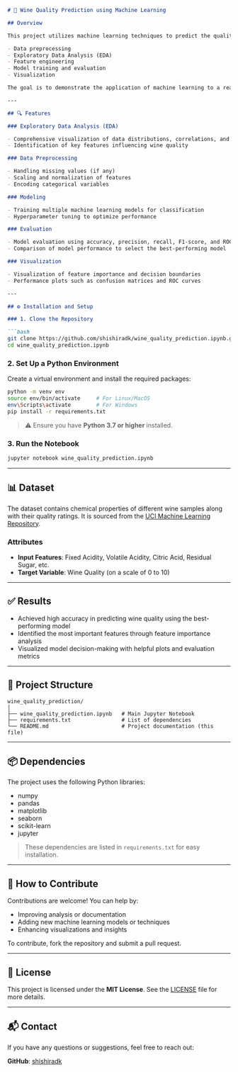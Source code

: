 ```markdown
# 🍷 Wine Quality Prediction using Machine Learning

## Overview

This project utilizes machine learning techniques to predict the quality of wine based on its chemical properties. The analysis and model development are implemented in a Jupyter Notebook: `wine_quality_prediction.ipynb`. The notebook includes:

- Data preprocessing  
- Exploratory Data Analysis (EDA)  
- Feature engineering  
- Model training and evaluation  
- Visualization

The goal is to demonstrate the application of machine learning to a real-world dataset, helping users understand the steps involved in building predictive models.

---

## 🔍 Features

### Exploratory Data Analysis (EDA)

- Comprehensive visualization of data distributions, correlations, and patterns  
- Identification of key features influencing wine quality

### Data Preprocessing

- Handling missing values (if any)  
- Scaling and normalization of features  
- Encoding categorical variables

### Modeling

- Training multiple machine learning models for classification  
- Hyperparameter tuning to optimize performance

### Evaluation

- Model evaluation using accuracy, precision, recall, F1-score, and ROC-AUC  
- Comparison of model performance to select the best-performing model

### Visualization

- Visualization of feature importance and decision boundaries  
- Performance plots such as confusion matrices and ROC curves

---

## ⚙️ Installation and Setup

### 1. Clone the Repository

```bash
git clone https://github.com/shishiradk/wine_quality_prediction.ipynb.git
cd wine_quality_prediction.ipynb
```

### 2. Set Up a Python Environment

Create a virtual environment and install the required packages:

```bash
python -m venv env
source env/bin/activate     # For Linux/MacOS
env\Scripts\activate        # For Windows
pip install -r requirements.txt
```

> ⚠️ Ensure you have **Python 3.7 or higher** installed.

### 3. Run the Notebook

```bash
jupyter notebook wine_quality_prediction.ipynb
```

---

## 📊 Dataset

The dataset contains chemical properties of different wine samples along with their quality ratings. It is sourced from the [UCI Machine Learning Repository](https://archive.ics.uci.edu/ml/datasets/Wine+Quality).

### Attributes

- **Input Features**: Fixed Acidity, Volatile Acidity, Citric Acid, Residual Sugar, etc.  
- **Target Variable**: Wine Quality (on a scale of 0 to 10)

---

## ✅ Results

- Achieved high accuracy in predicting wine quality using the best-performing model  
- Identified the most important features through feature importance analysis  
- Visualized model decision-making with helpful plots and evaluation metrics

---

## 📁 Project Structure

```
wine_quality_prediction/
│
├── wine_quality_prediction.ipynb   # Main Jupyter Notebook
├── requirements.txt                # List of dependencies
└── README.md                       # Project documentation (this file)
```

---

## 📦 Dependencies

The project uses the following Python libraries:

- numpy  
- pandas  
- matplotlib  
- seaborn  
- scikit-learn  
- jupyter  

> These dependencies are listed in `requirements.txt` for easy installation.

---

## 🤝 How to Contribute

Contributions are welcome! You can help by:

- Improving analysis or documentation  
- Adding new machine learning models or techniques  
- Enhancing visualizations and insights  

To contribute, fork the repository and submit a pull request.

---

## 📄 License

This project is licensed under the **MIT License**. See the [LICENSE](LICENSE) file for more details.

---

## 📬 Contact

If you have any questions or suggestions, feel free to reach out:

**GitHub**: [shishiradk](https://github.com/shishiradk)
```
